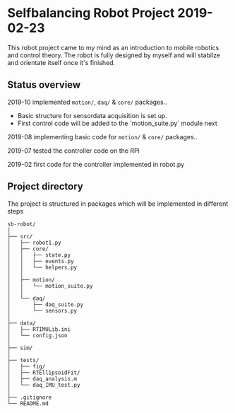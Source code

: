 # Selfbalancing Robot Project 2019-02-23

This robot project came to my mind as an introduction to mobile robotics and 
control theory. The robot is fully designed by myself and will stabilze and orientate itself 
once it's finished.

## Status overview
2019-10 implemented `motion/`, `daq/` & `core/` packages.. 
- Basic structure for sensordata acquisition is set up. 
- First control code will be added to the ´motion_suite.py´ module next

2019-08 implementing basic code for `motion/` & `core/` packages..

2019-07 tested the controller code on the RPi

2019-02 first code for the controller implemented in robot.py

## Project directory
The project is structured in packages which will be implemented in different steps
```
sb-robot/
│
├── src/
│   ├── robot1.py
│   ├── core/
│   │   ├── state.py
│   │   ├── events.py
│   │   └── helpers.py
│   │
│   ├── motion/
│   │   └── motion_suite.py
│   │
│   └── daq/
│       ├── daq_suite.py
│       └── sensors.py
│
├── data/
│   ├── RTIMULib.ini
│   └── config.json
│
├── sim/
│
├── tests/
│   ├── fig/
│   ├── RTEllipsoidFit/
│   ├── daq_analysis.m
│   └── daq_IMU_test.py
│
├── .gitignore
└── README.md
```
